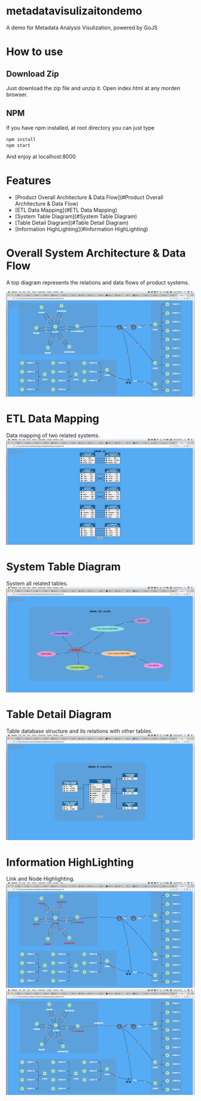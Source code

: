 # metadatavisulizaitondemo
A demo for Metadata Analysis Visulization, powered by GoJS


# How to use

## Download Zip
Just download the zip file and unzip it.
Open index.html at any morden browser.

## NPM
If you have npm installed, at root directory you can just type 
```
npm install
npm start
```
And enjoy at localhost:8000

# Features

- [Product Overall Architecture & Data Flow](#Product Overall Architecture & Data Flow)
- [ETL Data Mapping](#ETL Data Mapping)
- [System Table Diagram](#System Table Diagram)
- [Table Detail Diagram](#Table Detail Diagram)
- [Information HighLighting](#Information HighLighting)


# Overall System Architecture & Data Flow

A top diagram represents the relations and data flows of product systems.

![Product Overall Architecture & Data Flow](images/TopLayer.png)

# ETL Data Mapping

Data mapping of two related systems.
![ETL Data Mapping](images/ETLPerspective.png)

# System Table Diagram

System all related tables.
![System Table Diagram](images/SystemTables.png)

# Table Detail Diagram

Table database structure and its relations with other tables.
![Table Detail Diagram](images/TableMap.png)

# Information HighLighting

Link and Node Highlighting.
![Node HighLighting](images/SystemHighlight.png)
![Link HighLighting](images/LinkHighlight.png)